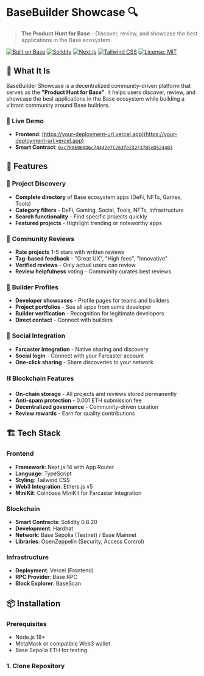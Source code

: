 # BaseBuilder Showcase 🔍

> **The Product Hunt for Base** - Discover, review, and showcase the best applications in the Base ecosystem.

[![Built on Base](https://img.shields.io/badge/Built%20on-Base-blue)](https://base.org)
[![Solidity](https://img.shields.io/badge/Solidity-0.8.19-green)](https://soliditylang.org/)
[![Next.js](https://img.shields.io/badge/Next.js-14-black)](https://nextjs.org/)
[![Tailwind CSS](https://img.shields.io/badge/Tailwind-CSS-blue)](https://tailwindcss.com/)
[![License: MIT](https://img.shields.io/badge/License-MIT-yellow.svg)](https://opensource.org/licenses/MIT)

## 🎯 What It Is

BaseBuilder Showcase is a decentralized community-driven platform that serves as the **"Product Hunt for Base"**. It helps users discover, review, and showcase the best applications in the Base ecosystem while building a vibrant community around Base builders.

### 🌟 Live Demo
- **Frontend**: [https://your-deployment-url.vercel.app](https://your-deployment-url.vercel.app)
- **Smart Contract**: [`0xc7FAE06AD6c74442e7C263fe232F37B5eD5244B3`](https://sepolia.basescan.org/address/0xc7FAE06AD6c74442e7C263fe232F37B5eD5244B3)

## 🚀 Features

### 📱 **Project Discovery**
- **Complete directory** of Base ecosystem apps (DeFi, NFTs, Games, Tools)
- **Category filters** - DeFi, Gaming, Social, Tools, NFTs, Infrastructure
- **Search functionality** - Find specific projects quickly
- **Featured projects** - Highlight trending or noteworthy apps

### 💬 **Community Reviews**
- **Rate projects** 1-5 stars with written reviews
- **Tag-based feedback** - "Great UX", "High fees", "Innovative"
- **Verified reviews** - Only actual users can review
- **Review helpfulness** voting - Community curates best reviews

### 👥 **Builder Profiles**
- **Developer showcases** - Profile pages for teams and builders
- **Project portfolios** - See all apps from same developer
- **Builder verification** - Recognition for legitimate developers
- **Direct contact** - Connect with builders

### 🔗 **Social Integration**
- **Farcaster integration** - Native sharing and discovery
- **Social login** - Connect with your Farcaster account
- **One-click sharing** - Share discoveries to your network

### ⛓️ **Blockchain Features**
- **On-chain storage** - All projects and reviews stored permanently
- **Anti-spam protection** - 0.001 ETH submission fee
- **Decentralized governance** - Community-driven curation
- **Review rewards** - Earn for quality contributions

## 🏗️ Tech Stack

### **Frontend**
- **Framework**: Next.js 14 with App Router
- **Language**: TypeScript
- **Styling**: Tailwind CSS
- **Web3 Integration**: Ethers.js v5
- **MiniKit**: Coinbase MiniKit for Farcaster integration

### **Blockchain**
- **Smart Contracts**: Solidity 0.8.20
- **Development**: Hardhat
- **Network**: Base Sepolia (Testnet) / Base Mainnet
- **Libraries**: OpenZeppelin (Security, Access Control)

### **Infrastructure**
- **Deployment**: Vercel (Frontend)
- **RPC Provider**: Base RPC
- **Block Explorer**: BaseScan

## 📦 Installation

### **Prerequisites**
- Node.js 18+
- MetaMask or compatible Web3 wallet
- Base Sepolia ETH for testing

### **1. Clone Repository**
